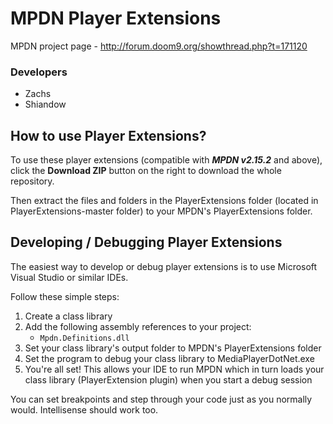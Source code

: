 MPDN Player Extensions
======================

MPDN project page - http://forum.doom9.org/showthread.php?t=171120

<H3>Developers</H3>
<ul>
<li>Zachs</li>
<li>Shiandow</li>
</ul>


How to use Player Extensions?
-----------------------------

To use these player extensions (compatible with ***MPDN v2.15.2*** and above), click the **Download ZIP** button on the right to download the whole repository.

Then extract the files and folders in the PlayerExtensions folder (located in PlayerExtensions-master folder) to your MPDN's PlayerExtensions folder.


Developing / Debugging Player Extensions
----------------------------------------

The easiest way to develop or debug player extensions is to use Microsoft Visual Studio or similar IDEs.

Follow these simple steps:<ol><li>Create a class library</li><li>Add the following assembly references to your project:<ul><li>`Mpdn.Definitions.dll`</li></li></ul></li><li>Set your class library's output folder to MPDN's PlayerExtensions folder</li><li>Set the program to debug your class library to MediaPlayerDotNet.exe</li><li>You're all set! This allows your IDE to run MPDN which in turn loads your class library (PlayerExtension plugin) when you start a debug session</li></ol>

You can set breakpoints and step through your code just as you normally would. Intellisense should work too.